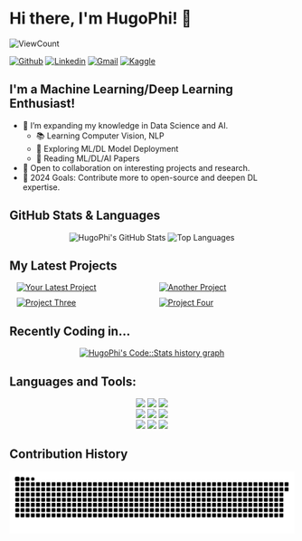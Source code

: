# Hi there, I'm HugoPhi! 👋

![ViewCount](https://views.whatilearened.today/views/github/HugoPhi/HugoPhi.svg?cache=remove)

<!-- Social Media Badges -->
[![Github](https://img.shields.io/badge/-Github-333?style=flat&logo=Github&logoColor=white)](https://github.com/HugoPhi)
[![Linkedin](https://img.shields.io/badge/-LinkedIn-blue?style=flat&logo=Linkedin&logoColor=white)](https://www.linkedin.com/in/your-profile)
[![Gmail](https://img.shields.io/badge/-Gmail-c14438?style=flat&logo=Gmail&logoColor=white)](mailto:your-email@gmail.com)
[![Kaggle](https://img.shields.io/badge/-Kaggle-20beff?style=flat&logo=Kaggle&logoColor=white)](https://kaggle.com/HugoPhi)

## I'm a Machine Learning/Deep Learning Enthusiast!
- 🌱 I’m expanding my knowledge in Data Science and AI.
  - 📚 Learning Computer Vision, NLP
  - 🚀 Exploring ML/DL Model Deployment
  - 📖 Reading ML/DL/AI Papers
- 💬 Open to collaboration on interesting projects and research.
- 🎯 2024 Goals: Contribute more to open-source and deepen DL expertise.

## GitHub Stats & Languages
<p align="center">
  <img width="45%" src="https://github-readme-stats.vercel.app/api?username=HugoPhi&show_icons=true&hide_border=true" alt="HugoPhi's GitHub Stats" />
  <img width="45%" src="https://github-readme-stats.vercel.app/api/top-langs/?username=HugoPhi&hide=jupyter%20notebook&show_icons=true&layout=compact&hide_border=true" alt="Top Languages" />
</p>

## My Latest Projects
<div style="display: flex; flex-wrap: wrap; justify-content: space-around;">
  <a href="https://github.com/HugoPhi/your-latest-project" style="width: 45%;">
    <img src="https://github-readme-stats.vercel.app/api/pin/?username=HugoPhi&repo=gestureDataCollection" alt="Your Latest Project" style="width: 100%;" />
  </a>
  <a href="https://github.com/HugoPhi/another-project" style="width: 45%;">
    <img src="https://github-readme-stats.vercel.app/api/pin/?username=HugoPhi&repo=NCOTLabs" alt="Another Project" style="width: 100%;" />
  </a>
  <a href="https://github.com/HugoPhi/project-three" style="width: 45%; margin-top: 10px;">
    <img src="https://github-readme-stats.vercel.app/api/pin/?username=HugoPhi&repo=IEEE754_RISCV_ASM" alt="Project Three" style="width: 100%;" />
  </a>
  <a href="https://github.com/HugoPhi/project-four" style="width: 45%; margin-top: 10px;">
    <img src="https://github-readme-stats.vercel.app/api/pin/?username=HugoPhi&repo=SIMCPU-RISCV" alt="Project Four" style="width: 100%;" />
  </a>
</div>

## Recently Coding in...
<p align="center">
  <a href="https://codestats.net/users/HugoPhi">
    <img src='https://codestats-readme.wegfan.cn/history-graph/HugoPhi?width=850&height=300&timezone=08:00&history_days=21&max_languages=9&language_colors=["3e4053","f15854","5da5da","faa43a","60bd68","f17cb0","b2912f","decf3f","b276b2","808080"]' alt="HugoPhi's Code::Stats history graph" />
  </a>
</p>

## Languages and Tools:
<p align="center">
  <code><img width="10%" src="https://www.vectorlogo.zone/logos/python/python-ar21.svg"></code>
  <code><img width="10%" src="https://www.vectorlogo.zone/logos/numpy/numpy-ar21.svg"></code>
  <code><img width="10%" src="https://www.vectorlogo.zone/logos/pytorch/pytorch-ar21.svg"></code>
  <br />
  <code><img width="10%" src="https://www.vectorlogo.zone/logos/tensorflow/tensorflow-ar21.svg"></code>
  <code><img width="10%" src="https://www.vectorlogo.zone/logos/jupyter/jupyter-ar21.svg"></code>
  <code><img width="10%" src="https://www.vectorlogo.zone/logos/mysql/mysql-ar21.svg"></code>
  <br />
  <code><img width="10%" src="https://www.vectorlogo.zone/logos/google_cloud/google_cloud-ar21.svg"></code>
  <code><img width="10%" src="https://www.vectorlogo.zone/logos/docker/docker-ar21.svg"></code>
  <code><img width="10%" src="https://www.vectorlogo.zone/logos/git-scm/git-scm-ar21.svg"></code>
</p>

## Contribution History
![Snake animation](https://github.com/HugoPhi/HugoPhi/blob/output/github-contribution-grid-snake.svg)

